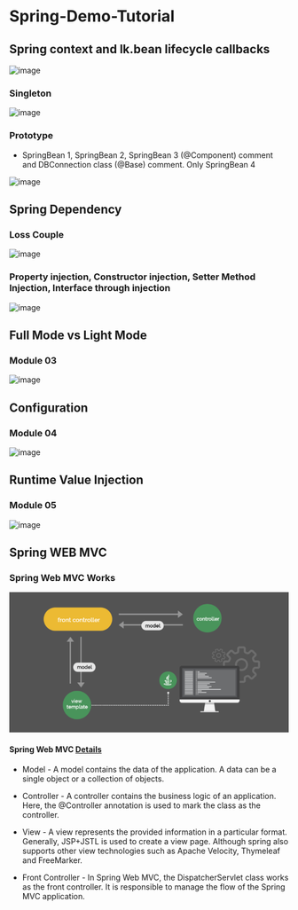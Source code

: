 # Spring-Demo-Tutorial 

## Spring context and lk.bean lifecycle callbacks

![image](https://github.com/Mindula-Dilthushan/Spring-Demo-Tutorial/blob/master/assets/Spring%20context%20and%20bean%20lifecycle%20callbacks.png)

### Singleton

![image](https://github.com/Mindula-Dilthushan/Spring-Demo-Tutorial/blob/master/assets/singleton.jpg)


### Prototype

* SpringBean 1, SpringBean 2, SpringBean 3 (@Component) comment and DBConnection class (@Base) comment. Only SpringBean 4

![image](https://github.com/Mindula-Dilthushan/Spring-Demo-Tutorial/blob/master/assets/prototype.jpg)


## Spring Dependency

### Loss Couple
![image](https://github.com/Mindula-Dilthushan/Spring-Demo-Tutorial/blob/master/assets/Loss%20Couple.jpg)

### Property injection, Constructor injection, Setter Method Injection, Interface through injection
![image](https://github.com/Mindula-Dilthushan/Spring-Demo-Tutorial/blob/master/assets/property%20injection.jpg)

## Full Mode vs Light Mode 

### Module 03
![image](https://github.com/Mindula-Dilthushan/Spring-Demo-Tutorial/blob/master/assets/FullMode%20vs%20LightMod.jpg)

## Configuration

### Module 04
![image](https://github.com/Mindula-Dilthushan/Spring-Demo-Tutorial/blob/master/assets/Configuration.jpg)

## Runtime Value Injection

### Module 05 
![image](https://github.com/Mindula-Dilthushan/Spring-Demo-Tutorial/blob/master/assets/Runtime%20Value%20Injection.jpg)


## Spring WEB MVC

### Spring Web MVC Works
![mindula](https://github.com/Mindula-Dilthushan/Spring-Demo/blob/master/assets/Spring_MVC_Works.png)

#### Spring Web MVC [Details](https://www.javatpoint.com/spring-mvc-tutorial)

- Model - A model contains the data of the application. A data can be a single object or a collection of objects.

- Controller - A controller contains the business logic of an application. Here, the @Controller annotation is used to mark the class as the controller.

- View - A view represents the provided information in a particular format. Generally, JSP+JSTL is used to create a view page. Although spring also supports other view technologies such as Apache Velocity, Thymeleaf and FreeMarker.

- Front Controller - In Spring Web MVC, the DispatcherServlet class works as the front controller. It is responsible to manage the flow of the Spring MVC application.